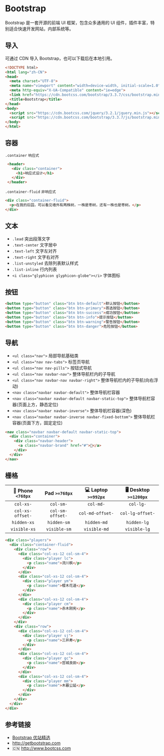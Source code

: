 # Bootstrap

Bootstrap 是一套开源的前端 UI 框架，包含众多通用的 UI 组件，插件丰富，特别适合快速开发网站，内部系统等。

## 导入
可通过 CDN 导入 Bootstrap，也可以下载后在本地引用。
```html
<!DOCTYPE html>
<html lang="zh-CN">
<head>
  <meta charset="UTF-8">
  <meta name="viewport" content="width=device-width, initial-scale=1.0">
  <meta http-equiv="X-UA-Compatible" content="ie=edge">
  <link href="https://cdn.bootcss.com/bootstrap/3.3.7/css/bootstrap.min.css" rel="stylesheet">
  <title>Bootstrap</title>
</head>
<body>
  <script src="https://cdn.bootcss.com/jquery/3.2.1/jquery.min.js"></script>
  <script src="https://cdn.bootcss.com/bootstrap/3.3.7/js/bootstrap.min.js"></script>
</body>
</html>
```

## 容器
`.container` `响应式`
```html
 <header>
   <div class="container">
     <h1>响应式设计</h1>
   </div>
 </header>
```
`.container-fluid` `非响应式`
```html
<div class="container-fluid">
  <p>在我的后园，可以看见墙外有两株树，一株是枣树，还有一株也是枣树。</p>
</div>
```

## 文本
* `.lead` 突出段落文字
* `.text-center` 文字居中
* `.text-left` 文字左对齐
* `.text-right` 文字右对齐
* `.list-unstyled` 去除列表默认样式
* `.list-inline` 行内列表
* `<i class="glyphicon glyphicon-globe"></i>` 字体图标

## 按钮
```html
<button type="button" class="btn btn-default">默认按钮</button>
<button type="button" class="btn btn-primary">首选按钮</button>
<button type="button" class="btn btn-success">成功按钮</button>
<button type="button" class="btn btn-info">提示按钮</button>
<button type="button" class="btn btn-warning">警告按钮</button>
<button type="button" class="btn btn-danger">危险按钮</button>
```

## 导航
* `<ul class="nav">` 局部导航基础类
* `<ul class="nav nav-tabs">` 标签页导航
* `<ul class="nav nav-pills">` 按钮式导航
* `<ul class="nav navbar-nav">` 整体导航栏内的子导航
* `<ul class="nav navbar-nav navbar-right">` 整体导航栏内的子导航(向右浮动)
* `<nav class="navbar navbar-default">` 整体导航栏容器
* `<nav class="navbar navbar-default navbar-static-top">` 整体导航栏容器(页面上方，静态定位)
* `<nav class="navbar navbar-inverse">` 整体导航栏容器(深色)
* `<nav class="navbar navbar-inverse navbar-fixed-bottom">` 整体导航栏容器(页面下方，固定定位)

```html
<nav class="navbar navbar-default navbar-static-top">
  <div class="container">
    <div class="navbar-header">
      <a class="navbar-brand" href="#">🍎</a>
    </div>
  </div>
</nav>
```

## 栅格
| 📱 Phone `<768px` | Pad `>=768px`    | 💻 Laptop `>=992px` | 🖥 Desktop `>=1200px` |
|:-----------------:|:----------------:|:------------------:|:---------------------:|
|      `col-xs-`    |   `col-sm-`      |     `col-md-`      |     `col-lg-`         |
|  `col-xs-offset-` | `col-sm-offset-` |  `col-md-offset-`  |   `col-lg-offset-`    |
|     `hidden-xs`   |    `hidden-sm`   |     `hidden-md`    |      `hidden-lg`      |
|    `visible-xs`   |   `visible-sm`   |    `visible-md`    |      `visible-lg`     |

```html
<div class="players">
  <div class="container-fluid">
    <div class="row">
      <div class="col-xs-12 col-sm-4">
        <div class="player lc">
          <p class="name">流川枫</p>
        </div>
      </div>
      <div class="col-xs-12 col-sm-4">
        <div class="player ym">
          <p class="name">樱木花道</p>
        </div>
      </div>
      <div class="col-xs-12 col-sm-4">
        <div class="player cm">
          <p class="name">赤木刚宪</p>
        </div>
      </div>
    </div>
    <div class="row">
      <div class="col-xs-12 col-sm-4">
        <div class="player sj">
          <p class="name">三井寿</p>
        </div>
      </div>
      <div class="col-xs-12 col-sm-4">
        <div class="player gc">
          <p class="name">宫城良田</p>
        </div>
      </div>
      <div class="col-xs-12 col-sm-4">
        <div class="player mm">
          <p class="name">木暮公延</p>
        </div>
      </div>
    </div>
  </div>
</div>
```

## 参考链接
* [Bootstrap 优站精选](http://expo.bootcss.com)
* http://getbootstrap.com
* 🇨🇳 http://www.bootcss.com
